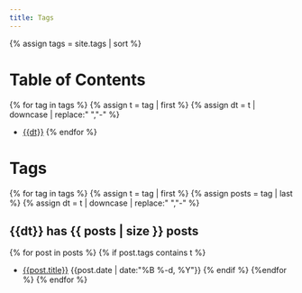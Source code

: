 ```yaml
---
title: Tags
---
```

{% assign tags = site.tags | sort %}
# Table of Contents
{% for tag in tags %}
  {% assign t = tag | first %}
  {% assign dt = t | downcase | replace:" ","-" %}
* [{{dt}}](#{{dt}})
{% endfor %}
# Tags

{% for tag in tags %}
  {% assign t = tag | first %}
  {% assign posts = tag | last %}
  {% assign dt = t | downcase | replace:" ","-" %}
## {{dt}} has {{ posts | size }} posts <a id="{{dt}}"></a>
{% for post in posts %}
  {% if post.tags contains t %}
* [{{post.title}}]({{post.url}}) {{post.date | date:"%B %-d, %Y"}}
  {% endif %}
{%endfor %}
{% endfor %}
